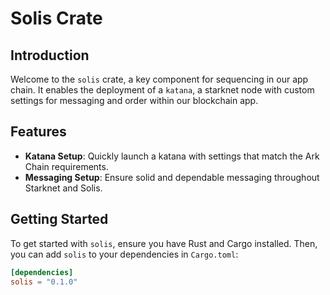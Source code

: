 # Solis Crate

## Introduction

Welcome to the `solis` crate, a key component for sequencing in our app chain. It enables the deployment of a `katana`, a starknet node with custom settings for messaging and order within our blockchain app.

## Features

- **Katana Setup**: Quickly launch a katana with settings that match the Ark Chain requirements.
- **Messaging Setup**: Ensure solid and dependable messaging throughout Starknet and Solis.

## Getting Started

To get started with `solis`, ensure you have Rust and Cargo installed. Then, you can add `solis` to your dependencies in `Cargo.toml`:

```toml
[dependencies]
solis = "0.1.0"
```
